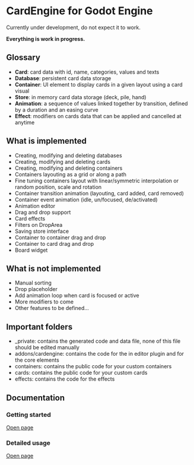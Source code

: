 CardEngine for Godot Engine
==========

Currently under development, do not expect it to work.

**Everything is work in progress.**


## Glossary

* **Card**: card data with id, name, categories, values and texts
* **Database**: persistent card data storage
* **Container**: UI element to display cards in a given layout using a card visual 
* **Store**: in memory card data storage (deck, pile, hand)
* **Animation**: a sequence of values linked together by transition, defined by a duration and an easing curve
* **Effect**: modifiers on cards data that can be applied and cancelled at anytime


## What is implemented

* Creating, modifying and deleting databases
* Creating, modifying and deleting cards
* Creating, modifying and deleting containers
* Containers layouting as a grid or along a path
* Fine tuning containers layout with linear/symmetric interpolation or random position, scale and rotation
* Container transition animation (layouting, card added, card removed)
* Container event animation (idle, un/focused, de/activated)
* Animation editor
* Drag and drop support
* Card effects
* Filters on DropArea
* Saving store interface
* Container to container drag and drop
* Container to card drag and drop
* Board widget


## What is not implemented

* Manual sorting
* Drop placeholder
* Add animation loop when card is focused or active
* More modifiers to come
* Other features to be defined...


## Important folders

* _private: contains the generated code and data file, none of this file should be edited manually
* addons/cardengine: contains the code for the in editor plugin and for the core elements
* containers: contains the public code for your custom containers
* cards: contains the public code for your custom cards
* effects: contains the code for the effects


## Documentation

### Getting started

[Open page](https://www.braindead.bzh/page/getting-started)


### Detailed usage

[Open page](https://www.braindead.bzh/page/documentation)
